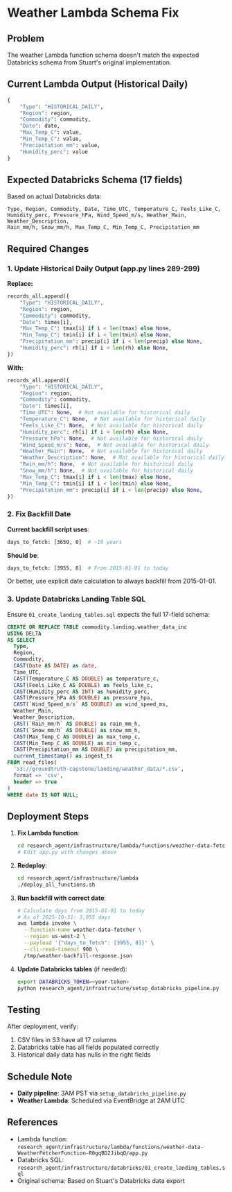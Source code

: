 # Weather Lambda Schema Fix

## Problem
The weather Lambda function schema doesn't match the expected Databricks schema from Stuart's original implementation.

## Current Lambda Output (Historical Daily)
```python
{
    "Type": "HISTORICAL_DAILY",
    "Region": region,
    "Commodity": commodity,
    "Date": date,
    "Max_Temp_C": value,
    "Min_Temp_C": value,
    "Precipitation_mm": value,
    "Humidity_perc": value
}
```

## Expected Databricks Schema (17 fields)
Based on actual Databricks data:
```
Type, Region, Commodity, Date, Time_UTC, Temperature_C, Feels_Like_C,
Humidity_perc, Pressure_hPa, Wind_Speed_m/s, Weather_Main, Weather_Description,
Rain_mm/h, Snow_mm/h, Max_Temp_C, Min_Temp_C, Precipitation_mm
```

## Required Changes

### 1. Update Historical Daily Output (app.py lines 289-299)

**Replace:**
```python
records_all.append({
    "Type": "HISTORICAL_DAILY",
    "Region": region,
    "Commodity": commodity,
    "Date": times[i],
    "Max_Temp_C": tmax[i] if i < len(tmax) else None,
    "Min_Temp_C": tmin[i] if i < len(tmin) else None,
    "Precipitation_mm": precip[i] if i < len(precip) else None,
    "Humidity_perc": rh[i] if i < len(rh) else None,
})
```

**With:**
```python
records_all.append({
    "Type": "HISTORICAL_DAILY",
    "Region": region,
    "Commodity": commodity,
    "Date": times[i],
    "Time_UTC": None,  # Not available for historical daily
    "Temperature_C": None,  # Not available for historical daily
    "Feels_Like_C": None,  # Not available for historical daily
    "Humidity_perc": rh[i] if i < len(rh) else None,
    "Pressure_hPa": None,  # Not available for historical daily
    "Wind_Speed_m/s": None,  # Not available for historical daily
    "Weather_Main": None,  # Not available for historical daily
    "Weather_Description": None,  # Not available for historical daily
    "Rain_mm/h": None,  # Not available for historical daily
    "Snow_mm/h": None,  # Not available for historical daily
    "Max_Temp_C": tmax[i] if i < len(tmax) else None,
    "Min_Temp_C": tmin[i] if i < len(tmin) else None,
    "Precipitation_mm": precip[i] if i < len(precip) else None,
})
```

### 2. Fix Backfill Date

**Current backfill script uses**:
```bash
days_to_fetch: [3650, 0]  # ~10 years
```

**Should be**:
```bash
days_to_fetch: [3955, 0]  # From 2015-01-01 to today
```

Or better, use explicit date calculation to always backfill from 2015-01-01.

### 3. Update Databricks Landing Table SQL

Ensure `01_create_landing_tables.sql` expects the full 17-field schema:

```sql
CREATE OR REPLACE TABLE commodity.landing.weather_data_inc
USING DELTA
AS SELECT
  Type,
  Region,
  Commodity,
  CAST(Date AS DATE) as date,
  Time_UTC,
  CAST(Temperature_C AS DOUBLE) as temperature_c,
  CAST(Feels_Like_C AS DOUBLE) as feels_like_c,
  CAST(Humidity_perc AS INT) as humidity_perc,
  CAST(Pressure_hPa AS DOUBLE) as pressure_hpa,
  CAST(`Wind_Speed_m/s` AS DOUBLE) as wind_speed_ms,
  Weather_Main,
  Weather_Description,
  CAST(`Rain_mm/h` AS DOUBLE) as rain_mm_h,
  CAST(`Snow_mm/h` AS DOUBLE) as snow_mm_h,
  CAST(Max_Temp_C AS DOUBLE) as max_temp_c,
  CAST(Min_Temp_C AS DOUBLE) as min_temp_c,
  CAST(Precipitation_mm AS DOUBLE) as precipitation_mm,
  current_timestamp() as ingest_ts
FROM read_files(
  's3://groundtruth-capstone/landing/weather_data/*.csv',
  format => 'csv',
  header => true
)
WHERE date IS NOT NULL;
```

## Deployment Steps

1. **Fix Lambda function**:
   ```bash
   cd research_agent/infrastructure/lambda/functions/weather-data-fetcher/
   # Edit app.py with changes above
   ```

2. **Redeploy**:
   ```bash
   cd research_agent/infrastructure/lambda
   ./deploy_all_functions.sh
   ```

3. **Run backfill with correct date**:
   ```bash
   # Calculate days from 2015-01-01 to today
   # As of 2025-10-31: 3,955 days
   aws lambda invoke \
     --function-name weather-data-fetcher \
     --region us-west-2 \
     --payload '{"days_to_fetch": [3955, 0]}' \
     --cli-read-timeout 900 \
     /tmp/weather-backfill-response.json
   ```

4. **Update Databricks tables** (if needed):
   ```bash
   export DATABRICKS_TOKEN=<your-token>
   python research_agent/infrastructure/setup_databricks_pipeline.py
   ```

## Testing

After deployment, verify:
1. CSV files in S3 have all 17 columns
2. Databricks table has all fields populated correctly
3. Historical daily data has nulls in the right fields

## Schedule Note

- **Daily pipeline**: 3AM PST via `setup_databricks_pipeline.py`
- **Weather Lambda**: Scheduled via EventBridge at 2AM UTC

## References

- Lambda function: `research_agent/infrastructure/lambda/functions/weather-data-WeatherFetcherFunction-R0gqBD2JibqQ/app.py`
- Databricks SQL: `research_agent/infrastructure/databricks/01_create_landing_tables.sql`
- Original schema: Based on Stuart's Databricks data export

